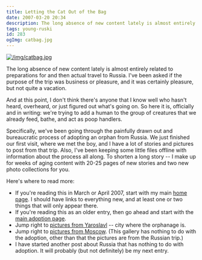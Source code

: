 ```yaml
---
title: Letting the Cat Out of the Bag
date: 2007-03-20 20:34
description: The long absence of new content lately is almost entirely related to preparations for and then actual travel to Russia.  I've been asked if the purpose of the trip was business or pleasure, and it was certainly pleasure, but not quite a vacation.  And at this point, I don't think there's anyone that I know well who hasn't heard, overheard, or just figured out what's going on.  So here it is, officially and in writing:  we're trying to add a human to the group of creatures that we already feed, bathe, and act as poop handlers.
tags: young-ruski
id: 283
ogImg: catbag.jpg
---
```

<a class="lightview alignleft" href="/img/catbag.jpg" data-lightview-caption="" data-lightview-group="group1" style="width:350px;"><img src="/img/catbag.jpg" alt="/img/catbag.jpg"><br><span class="caption"></span></a>

The long absence of new content lately is almost entirely related to preparations for and then actual travel to Russia.  I've been asked if the purpose of the trip was business or pleasure, and it was certainly pleasure, but not quite a vacation.

And at this point, I don't think there's anyone that I know well who hasn't heard, overheard, or just figured out what's going on.  So here it is, officially and in writing:  we're trying to add a human to the group of creatures that we already feed, bathe, and act as poop handlers.

Specifically, we've been going through the painfully drawn out and bureaucratic process of adopting an orphan from Russia.  We just finished our first visit, where we met the boy, and I have a lot of stories and pictures to post from that trip.  Also, I've been keeping some little files offline with information about the process all along.  To shorten a long story -- I make up for weeks of aging content with 20-25 pages of new stories and two new photo collections for you.

Here's where to read more:

<ul><li>If you're reading this in March or April 2007, start with my main <a href="/index.php">home page</a>.  I should have links to everything new, and at least one or two things that will only appear there.</li>

<li>If you're reading this as an older entry, then go ahead and start with the <a href="/adop/">main adoption page</a>.</li>

<li>Jump right to <a href="/gal/031%20-%20Russia%20Trip%201%20-%20Yaroslavl%20and%20Ivan/" target="_blank">pictures from Yaroslavl</a> -- city where the orphanage is.</li>

<li>Jump right to <a href="https://theskinnyonbenny.com/gal/032%20-%20Russia%20Trip%201%20-%20Moscow/" target="_blank">pictures from Moscow</a>.  (This gallery has nothing to do with the adoption, other than that the pictures are from the Russian trip.)</li>

<li>I have started another post about Russia that has nothing to do with adoption.  It will probably (but not definitely) be my next entry.</li></ul>